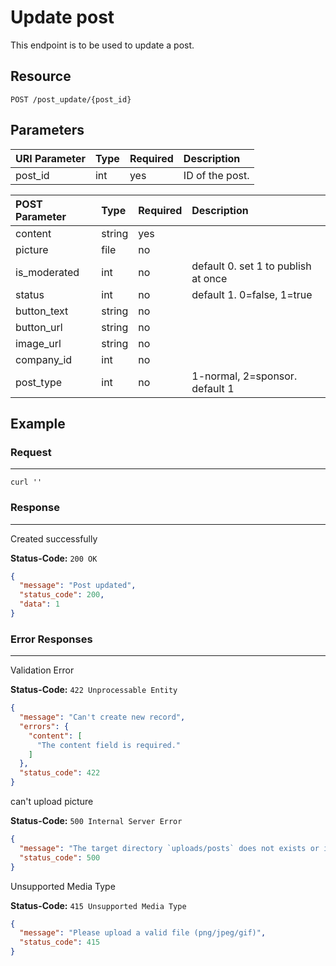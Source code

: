 # Update post

This endpoint is to be used to update a post.

## Resource

```
POST /post_update/{post_id}
```

## Parameters

URI Parameter | Type | Required | Description
:------------ | :--- | :------- | :----------
post_id       | int  | yes      | ID of the post.


POST Parameter | Type   | Required | Description
:------------ | :----- | :------- | :----------
content       | string | yes      |
picture       | file   | no       |
is_moderated  | int    | no       | default 0. set 1 to publish at once
status        | int    | no       | default 1. 0=false, 1=true
button_text   | string | no       |
button_url    | string | no       |
image_url     | string | no       |
company_id    | int    | no       |
post_type     | int    | no       | 1-normal, 2=sponsor. default 1

## Example

### Request

--------------------------------------------------------------------------------

```curl
curl ''
```

### Response

--------------------------------------------------------------------------------
Created successfully

**Status-Code:** `200 OK`

```json
{
  "message": "Post updated",
  "status_code": 200,
  "data": 1
}
```

### Error Responses

--------------------------------------------------------------------------------
Validation Error

**Status-Code:** `422 Unprocessable Entity`

```json
{
  "message": "Can't create new record",
  "errors": {
    "content": [
      "The content field is required."
    ]
  },
  "status_code": 422
}
```

can't upload picture

**Status-Code:** `500 Internal Server Error`

```json
{
  "message": "The target directory `uploads/posts` does not exists or is not writable",
  "status_code": 500
}
```

Unsupported Media Type

**Status-Code:** `415 Unsupported Media Type`

```json
{
  "message": "Please upload a valid file (png/jpeg/gif)",
  "status_code": 415
}
```
